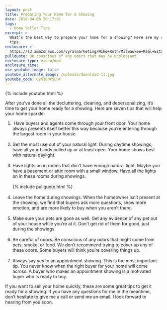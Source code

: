 ```yaml
---
layout: post
title: Preparing Your Home for a Showing
date: 2018-04-06 20:17:01
tags:
  - Home Seller Tips
excerpt: >-
  What’s the best way to prepare your home for a showing? Here are my seven best
  tips.
enclosure: >-
  https://s3.amazonaws.com/vyralmarketing/Mike+Roth/Milwaukee+Real+Estate-+Preparing+Your+Home+for+the+Market.mp4
pullquote: Be conscious of any odors that may be unpleasant.
enclosure_type: video/mp4
enclosure_time:
use_youtube_image: false
youtube_alternate_image: /uploads/download-11.jpg
youtube_code: QyK3E0r5CDY
---
```


{% include youtube.html %}

After you’ve done all the decluttering, cleaning, and depersonalizing, it’s time to get your home ready for a showing. Here are seven tips that will help your home sparkle:

1. &nbsp;Have buyers and agents come through your front door. Your home always presents itself better this way because you’re entering through the largest room in your house.<br>&nbsp;
2. Get the most use out of your natural light. During daytime showings, have all your blinds pulled up or at least open. Your home shows best with natural daylight.&nbsp;<br>&nbsp;
3. Have lights on in rooms that don’t have enough natural light. Maybe you have a basement or attic room with a small window. Have all the lights on in these rooms during showings.<br><br>{% include pullquote.html %}<br>&nbsp;
4. Leave the home during showings. When the homeowner isn’t present at the showing, we find that buyers ask more questions, show more emotion, and are more likely to buy when you aren’t there.<br>&nbsp;
5. Make sure your pets are gone as well. Get any evidence of any pet out of your house while you’re at it. Don’t get rid of them for good, just during the showings.<br>&nbsp;
6. Be careful of odors. Be conscious of any odors that might come from pets, smoke, or food. We don’t recommend trying to cover up any of these odors. Some buyers will think you’re covering things up.&nbsp;<br>&nbsp;
7. Always say yes to an appointment showing. This is the most important tip. You never know when the right buyer for your home will come across. A buyer who makes an appointment showing is a motivated buyer who is ready to buy.&nbsp;

If you want to sell your home quickly, these are some great tips to get it ready for a showing. If you have any questions for me in the meantime, don’t hesitate to give me a call or send me an email. I look forward to hearing from you soon.<br>&nbsp;
